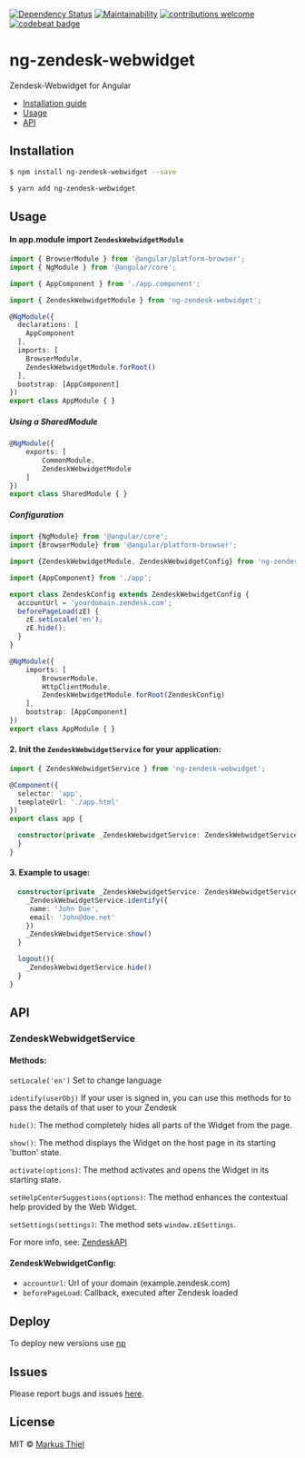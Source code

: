 [![Dependency Status](https://dependencyci.com/github/mackelito/ng-zendesk-webwidget/badge)](https://dependencyci.com/github/mackelito/ng-zendesk-webwidget)
[![Maintainability](https://api.codeclimate.com/v1/badges/933c908a637cbd67013b/maintainability)](https://codeclimate.com/github/mackelito/ng-zendesk-webwidget/maintainability)
[![contributions welcome](https://img.shields.io/badge/contributions-welcome-brightgreen.svg?style=flat)](https://github.com/mackelito/ng-zendesk-webwidget/issues)
[![codebeat badge](https://codebeat.co/badges/f912ceb9-f9e3-4ff4-9672-962d82c3a8be)](https://codebeat.co/projects/github-com-mackelito-ng-zendesk-webwidget-master)

# ng-zendesk-webwidget

Zendesk-Webwidget for Angular

* [Installation guide](#installation)
* [Usage](#usage)
* [API](#api)

## [](#installation)Installation


```bash
$ npm install ng-zendesk-webwidget --save
```
```bash
$ yarn add ng-zendesk-webwidget
```

## [](#usage)Usage

#### In app.module import `ZendeskWebwidgetModule`

```ts
import { BrowserModule } from '@angular/platform-browser';
import { NgModule } from '@angular/core';

import { AppComponent } from './app.component';

import { ZendeskWebwidgetModule } from 'ng-zendesk-webwidget';

@NgModule({
  declarations: [
    AppComponent
  ],
  imports: [
    BrowserModule,
    ZendeskWebwidgetModule.forRoot()
  ],
  bootstrap: [AppComponent]
})
export class AppModule { }
```

##### Using a SharedModule

```ts
@NgModule({
    exports: [
        CommonModule,
        ZendeskWebwidgetModule
    ]
})
export class SharedModule { }
```

##### Configuration

```ts
import {NgModule} from '@angular/core';
import {BrowserModule} from '@angular/platform-browser';

import {ZendeskWebwidgetModule, ZendeskWebwidgetConfig} from 'ng-zendesk-webwidget';

import {AppComponent} from './app';

export class ZendeskConfig extends ZendeskWebwidgetConfig {
  accountUrl = 'yourdomain.zendesk.com';
  beforePageLoad(zE) {
    zE.setLocale('en');
    zE.hide();
  }
}

@NgModule({
    imports: [
        BrowserModule,
        HttpClientModule,
        ZendeskWebwidgetModule.forRoot(ZendeskConfig)
    ],
    bootstrap: [AppComponent]
})
export class AppModule { }
```

#### 2. Init the `ZendeskWebwidgetService` for your application:

```ts
import { ZendeskWebwidgetService } from 'ng-zendesk-webwidget';

@Component({
  selector: 'app',
  templateUrl: './app.html'
})
export class app {

  constructor(private _ZendeskWebwidgetService: ZendeskWebwidgetService) {
  }
}
```

#### 3. Example to usage:

```ts
  constructor(private _ZendeskWebwidgetService: ZendeskWebwidgetService) {
    _ZendeskWebwidgetService.identify({
     name: 'John Doe',
     email: 'John@doe.net'
    })
    _ZendeskWebwidgetService.show()
  }

  logout(){
    _ZendeskWebwidgetService.hide()
  }
}
```
## [](#api)API

### ZendeskWebwidgetService

#### Methods:
<!-- <table class="methods">
<style>
table.methods { padding: 0; margin: 0 0 -1px 0; }
.methods td { min-width: 200px; }
.methods td:last-child { width: 100%; }
</style>
  <tr>
    <td>`setLocale('en')`</td>
    <td>Set to change language</td>
  </tr>
</table>
<table class="methods">
    <tr>
        <td>`identify(userObj)`</td>
        <td>If your user is signed in, you can use this methods for to pass the details of that user to your Zendesk</td>
    </tr>
</table> -->

`setLocale('en')` Set to change language

`identify(userObj)` If your user is signed in, you can use this methods for to pass the details of that user to your Zendesk

`hide()`: The method completely hides all parts of the Widget from the page.

`show()`: The method displays the Widget on the host page in its starting 'button' state.

`activate(options)`: The method activates and opens the Widget in its starting state.

`setHelpCenterSuggestions(options)`: The method enhances the contextual help provided by the Web Widget.

`setSettings(settings)`: The method sets `window.zESettings`.

For more info, see: [ZendeskAPI](https://developer.zendesk.com/embeddables/docs/widget/api)

#### ZendeskWebwidgetConfig:

- `accountUrl`: Url of your domain (example.zendesk.com)
- `beforePageLoad`: Callback, executed after Zendesk loaded

## Deploy
To deploy new versions use [np](https://github.com/sindresorhus/np)

## Issues

Please report bugs and issues [here](https://github.com/mackelito/ng-zendesk-webwidget/issues).

## License

MIT © [Markus Thiel](https://github.com/mackelito)

